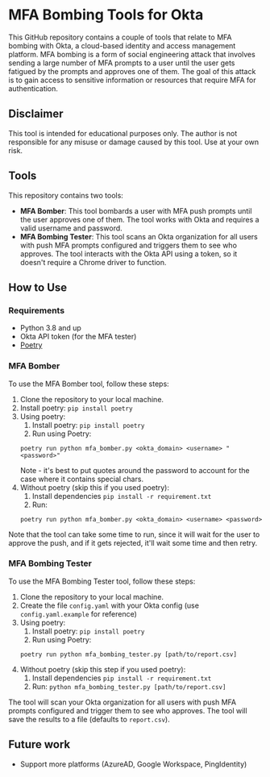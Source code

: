 # MFA Bombing Tools for Okta
This GitHub repository contains a couple of tools that
relate to MFA bombing with Okta, a cloud-based identity
and access management platform. MFA bombing is a form
of social engineering attack that involves sending a
large number of MFA prompts to a user until the user
gets fatigued by the prompts and approves one of them.
The goal of this attack is to gain access to sensitive
information or resources that require MFA for authentication.

## Disclaimer
This tool is intended for educational purposes only.
The author is not responsible for any misuse or damage caused by this tool.
Use at your own risk.

## Tools
This repository contains two tools:

* **MFA Bomber**: This tool bombards a user with MFA 
push prompts until the user approves one of them.
The tool works with Okta and requires a valid username and password.
* **MFA Bombing Tester**: This tool scans an Okta organization for all users with push MFA prompts configured and triggers them to see who approves. The tool interacts with the Okta API using a token, so it doesn't require a Chrome driver to function.

## How to Use

### Requirements
* Python 3.8 and up
* Okta API token (for the MFA tester)
* [Poetry](https://python-poetry.org/)

### MFA Bomber
To use the MFA Bomber tool, follow these steps:

1. Clone the repository to your local machine.
2. Install poetry: `pip install poetry`
3. Using poetry:
   1. Install poetry: `pip install poetry`
   2. Run using Poetry: 
    ```commandline
    poetry run python mfa_bomber.py <okta_domain> <username> "<password>"
    ```
   Note - it's best to put quotes around the password to account for the case where it contains special chars.
4. Without poetry (skip this if you used poetry):
   1. Install dependencies `pip install -r requirement.txt`
   2. Run:
    ```commandline
    poetry run python mfa_bomber.py <okta_domain> <username> <password>
    ```

Note that the tool can take some time to run,
since it will wait for the user to approve the push,
and if it gets rejected, it'll wait some time and then retry.

### MFA Bombing Tester
To use the MFA Bombing Tester tool, follow these steps:

1. Clone the repository to your local machine.
2. Create the file `config.yaml` with your Okta config (use `config.yaml.example` for reference)
3. Using poetry:
   1. Install poetry: `pip install poetry`
   2. Run using Poetry: 
    ```commandline
    poetry run python mfa_bombing_tester.py [path/to/report.csv]
    ```
4. Without poetry (skip this step if you used poetry):
   1. Install dependencies `pip install -r requirement.txt`
   2. Run: `python mfa_bombing_tester.py [path/to/report.csv]`

The tool will scan your Okta organization for all users with push MFA prompts configured and trigger them to see who approves.
The tool will save the results to a file (defaults to `report.csv`).


## Future work
* Support more platforms (AzureAD, Google Workspace, PingIdentity)
